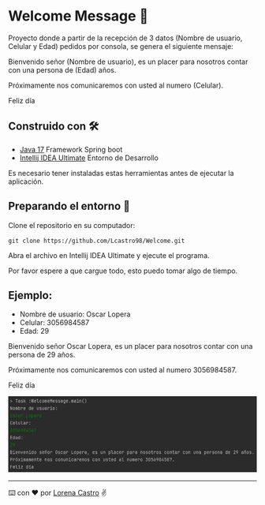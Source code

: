 # Welcome Message 📧

Proyecto donde a partir de la recepción de 3 datos (Nombre de usuario, Celular y Edad) pedidos por consola, se genera el siguiente mensaje:

Bienvenido señor (Nombre de usuario), es un placer para nosotros contar con una persona de (Edad) años.

Próximamente nos comunicaremos con usted al numero (Celular).

Feliz día

## Construido con 🛠️

- [Java 17](https://www.oracle.com/java/technologies/downloads/) Framework Spring boot
- [Intellij IDEA Ultimate](https://www.jetbrains.com/es-es/idea/download/#section=windows) Entorno de Desarrollo

Es necesario tener instaladas estas herramientas antes de ejecutar la aplicación.

## Preparando el entorno 🔧

Clone el repositorio en su computador:
```plain
git clone https://github.com/Lcastro98/Welcome.git
```
Abra el archivo en Intellij IDEA Ultimate y ejecute el programa.

Por favor espere a que cargue todo, esto puedo tomar algo de tiempo.

## Ejemplo:

- Nombre de usuario: Oscar Lopera
- Celular: 3056984587
- Edad: 29

Bienvenido señor Oscar Lopera, es un placer para nosotros contar con una persona de 29 años.

Próximamente nos comunicaremos con usted al numero 3056984587.

Feliz día

![alt text](https://github.com/Lcastro98/Welcome/blob/master/consola.JPG?raw=true)

---
⌨️ con ❤️ por [Lorena Castro](https://github.com/Lcastro98) ✌
